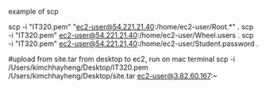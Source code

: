 example of scp

scp -i "IT320.pem" "ec2-user@54.221.21.40:/home/ec2-user/Root.*" .
scp -i "IT320.pem" ec2-user@54.221.21.40:/home/ec2-user/Wheel.users .
scp -i "IT320.pem" ec2-user@54.221.21.40:/home/ec2-user/Student.password .

#upload from site.tar from desktop to ec2, run on mac terminal
scp -i /Users/kimchhayheng/Desktop/IT320.pem /Users/kimchhayheng/Desktop/site.tar ec2-user@3.82.60.167:~

